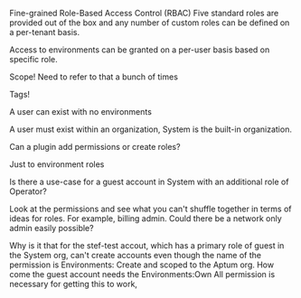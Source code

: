 Fine-grained Role-Based Access Control (RBAC)
Five standard roles are provided out of the box and any number of custom roles can be defined on a per-tenant basis.

Access to environments can be granted on a per-user basis based on specific role.

Scope!  Need to refer to that a bunch of times

Tags!

A user can exist with no environments

A user must exist within an organization, System is the built-in organization.

Can a plugin add permissions or create roles?

Just to environment roles

Is there a use-case for a guest account in System with an additional role of Operator?



Look at the permissions and see what you can't shuffle together in terms of ideas for roles.  For example, billing admin.  Could there be a network only admin easily possible?

Why is it  that for the stef-test accout, which has a primary role of guest in the System org, can't create accounts even though the name of the permission is Environments: Create and scoped to the Aptum org.  How come the guest account needs the Environments:Own All permission is necessary for getting this to work,
